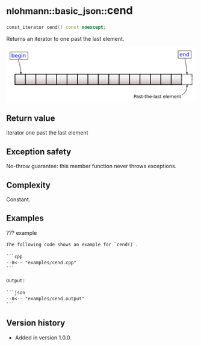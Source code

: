 # <small>nlohmann::basic_json::</small>cend

```cpp
const_iterator cend() const noexcept;
```

Returns an iterator to one past the last element.

![Illustration from cppreference.com](../../images/range-begin-end.svg)

## Return value

iterator one past the last element

## Exception safety

No-throw guarantee: this member function never throws exceptions.

## Complexity

Constant.

## Examples

??? example

    The following code shows an example for `cend()`.

    ```cpp
    --8<-- "examples/cend.cpp"
    ```

    Output:

    ```json
    --8<-- "examples/cend.output"
    ```

## Version history

- Added in version 1.0.0.
